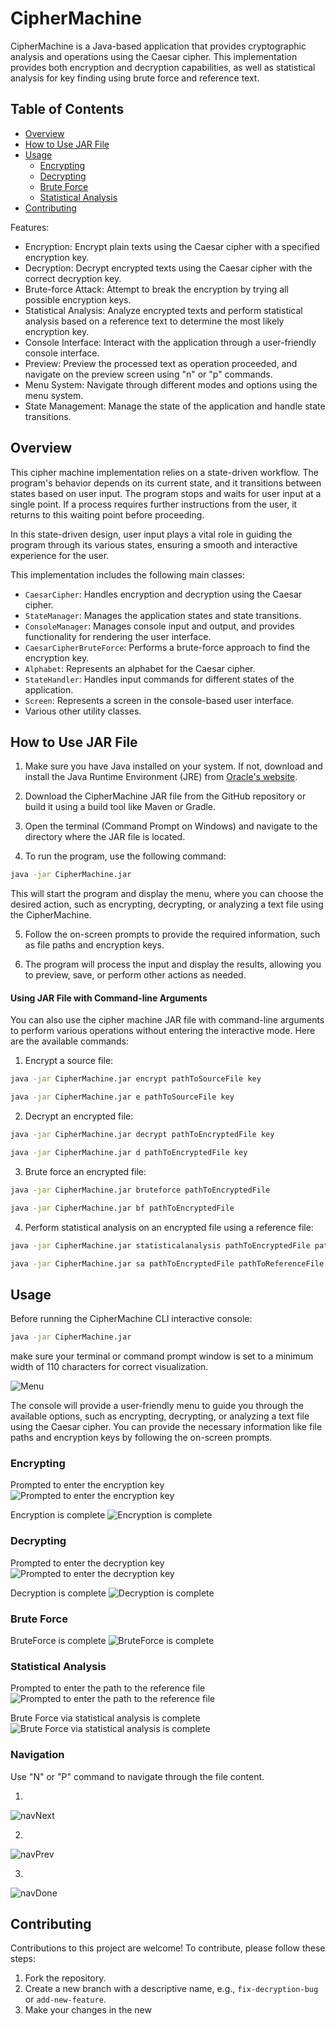 # CipherMachine
CipherMachine is a Java-based application that provides cryptographic analysis and operations using the Caesar cipher. This implementation provides both encryption and decryption capabilities, as well as statistical analysis for key finding using brute force and reference text.

## Table of Contents
- [Overview](#overview)
- [How to Use JAR File](#how-to-use-jar-file)
- [Usage](#usage)
  - [Encrypting](#encrypting)
  - [Decrypting](#decrypting)
  - [Brute Force](#brute-force)
  - [Statistical Analysis](#statistical-analysis)
- [Contributing](#contributing)

Features:
- Encryption: Encrypt plain texts using the Caesar cipher with a specified encryption key.
- Decryption: Decrypt encrypted texts using the Caesar cipher with the correct decryption key.
- Brute-force Attack: Attempt to break the encryption by trying all possible encryption keys.
- Statistical Analysis: Analyze encrypted texts and perform statistical analysis based on a reference text to determine the most likely encryption key.
- Console Interface: Interact with the application through a user-friendly console interface.
- Preview: Preview the processed text as operation proceeded, and navigate on the preview screen using "n" or "p" commands.
- Menu System: Navigate through different modes and options using the menu system.
- State Management: Manage the state of the application and handle state transitions.


## Overview

This cipher machine implementation relies on a state-driven workflow. The program's behavior depends on its current state, and it transitions between states based on user input. The program stops and waits for user input at a single point. If a process requires further instructions from the user, it returns to this waiting point before proceeding.

In this state-driven design, user input plays a vital role in guiding the program through its various states, ensuring a smooth and interactive experience for the user.

This implementation includes the following main classes:

- `CaesarCipher`: Handles encryption and decryption using the Caesar cipher.
- `StateManager`: Manages the application states and state transitions.
- `ConsoleManager`: Manages console input and output, and provides functionality for rendering the user interface.
- `CaesarCipherBruteForce`: Performs a brute-force approach to find the encryption key.
- `Alphabet`: Represents an alphabet for the Caesar cipher.
- `StateHandler`: Handles input commands for different states of the application.
- `Screen`: Represents a screen in the console-based user interface.
- Various other utility classes.

## How to Use JAR File

1. Make sure you have Java installed on your system. If not, download and install the Java Runtime Environment (JRE) from [Oracle's website](https://www.oracle.com/java/technologies/downloads/#java17).

2. Download the CipherMachine JAR file from the GitHub repository or build it using a build tool like Maven or Gradle.

3. Open the terminal (Command Prompt on Windows) and navigate to the directory where the JAR file is located.

4. To run the program, use the following command:

```bash
java -jar CipherMachine.jar
```

This will start the program and display the menu, where you can choose the desired action, such as encrypting, decrypting, or analyzing a text file using the CipherMachine.

5. Follow the on-screen prompts to provide the required information, such as file paths and encryption keys.

6. The program will process the input and display the results, allowing you to preview, save, or perform other actions as needed.


#### Using JAR File with Command-line Arguments

You can also use the  cipher machine JAR file with command-line arguments to perform various operations without entering the interactive mode. Here are the available commands:

1. Encrypt a source file:

```bash
java -jar CipherMachine.jar encrypt pathToSourceFile key
```
```bash
java -jar CipherMachine.jar e pathToSourceFile key
```

2. Decrypt an encrypted file:

```bash
java -jar CipherMachine.jar decrypt pathToEncryptedFile key
```
```bash
java -jar CipherMachine.jar d pathToEncryptedFile key
```

3. Brute force an encrypted file:

```bash
java -jar CipherMachine.jar bruteforce pathToEncryptedFile
```
```bash
java -jar CipherMachine.jar bf pathToEncryptedFile
```

4. Perform statistical analysis on an encrypted file using a reference file:

```bash
java -jar CipherMachine.jar statisticalanalysis pathToEncryptedFile pathToReferenceFile
```
```bash
java -jar CipherMachine.jar sa pathToEncryptedFile pathToReferenceFile
```

## Usage

Before running the CipherMachine CLI interactive console:

```bash
java -jar CipherMachine.jar
```

make sure your terminal or command prompt window is set to a minimum width of 110 characters for correct visualization.

![Menu](https://github.com/aleos-dev/CipherMachine/blob/main/resources/png/menu.png)

The console will provide a user-friendly menu to guide you through the available options, such as encrypting, decrypting, or analyzing a text file using the Caesar cipher. You can provide the necessary information like file paths and encryption keys by following the on-screen prompts.

### Encrypting

Prompted to enter the encryption key
![Prompted to enter the encryption key](https://github.com/aleos-dev/CipherMachine/blob/33d0f90103682b5db61973949ec5176ea8449051/resources/png/encryptKey.png)

Encryption is complete
![Encryption is complete](https://github.com/aleos-dev/CipherMachine/blob/33d0f90103682b5db61973949ec5176ea8449051/resources/png/encryptDone.png)

### Decrypting

Prompted to enter the decryption key
![Prompted to enter the decryption key](https://github.com/aleos-dev/CipherMachine/blob/33d0f90103682b5db61973949ec5176ea8449051/resources/png/dectyptKey.png)

Decryption is complete
![Decryption is complete](https://github.com/aleos-dev/CipherMachine/blob/33d0f90103682b5db61973949ec5176ea8449051/resources/png/decryptDone.png)

### Brute Force

BruteForce is complete
![BruteForce is complete](https://github.com/aleos-dev/CipherMachine/blob/33d0f90103682b5db61973949ec5176ea8449051/resources/png/bruteForceDone.png)

### Statistical Analysis

Prompted to enter the path to the reference file
![Prompted to enter the path to the reference file](https://github.com/aleos-dev/CipherMachine/blob/33d0f90103682b5db61973949ec5176ea8449051/resources/png/statAnRefPath.png)

Brute Force via statistical analysis is complete
![Brute Force via statistical analysis is complete](https://github.com/aleos-dev/CipherMachine/blob/33d0f90103682b5db61973949ec5176ea8449051/resources/png/statAnDone.png)

### Navigation

Use "N" or "P" command to navigate through the file content.

1.
![navNext](https://github.com/aleos-dev/CipherMachine/blob/33d0f90103682b5db61973949ec5176ea8449051/resources/png/navNext.png)

2.
![navPrev](https://github.com/aleos-dev/CipherMachine/blob/33d0f90103682b5db61973949ec5176ea8449051/resources/png/navPrev.png)

3.
![navDone](https://github.com/aleos-dev/CipherMachine/blob/33d0f90103682b5db61973949ec5176ea8449051/resources/png/navDone.png)

## Contributing

Contributions to this project are welcome! To contribute, please follow these steps:

1. Fork the repository.
2. Create a new branch with a descriptive name, e.g., `fix-decryption-bug` or `add-new-feature`.
3. Make your changes in the new
